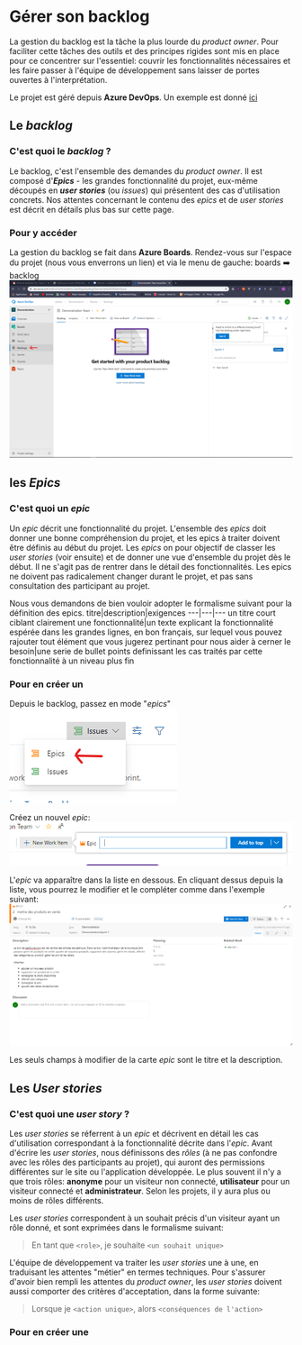 # Gérer son backlog

La gestion du backlog est la tâche la plus lourde du *product owner*. Pour faciliter cette tâches des outils et des principes rigides sont mis en place pour ce concentrer sur l'essentiel: couvrir les fonctionnalités nécessaires et les faire passer à l'équipe de développement sans laisser de portes ouvertes à l'interprétation.

Le projet est géré depuis **Azure DevOps**. Un exemple est donné [ici](https://dev.azure.com/obelos/Demonstration)

## Le *backlog*
### C'est quoi le *backlog* ?
Le backlog, c'est l'ensemble des demandes du *product owner*. Il est composé d'***Epics*** - les grandes fonctionnalité du projet, eux-même découpés en ***user stories*** (ou *issues*) qui présentent des cas d'utilisation concrets. Nos attentes concernant le contenu des *epics* et de *user stories* est décrit en détails plus bas sur cette page.
### Pour y accéder
La gestion du backlog se fait dans **Azure Boards**. Rendez-vous sur l'espace du projet (nous vous enverrons un lien) et via le menu de gauche: boards ➡️ backlog
![AcessBacklog](../.vuepress/assets/img/screen_backlog.png)

## les *Epics*
### C'est quoi un *epic*
Un *epic* décrit une fonctionnalité du projet. L'ensemble des *epics* doit donner une bonne compréhension du projet, et les epics à traiter doivent être définis au début du projet. Les *epics* on pour objectif de classer les *user stories* (voir ensuite) et de donner une vue d'ensemble du projet dès le début. Il ne s'agit pas de rentrer dans le détail des fonctionnalités. Les epics ne doivent pas radicalement changer durant le projet, et pas sans consultation des participant au projet. 



Nous vous demandons de bien vouloir adopter le formalisme suivant pour la définition des epics.
titre|description|exigences
---|---|---
un titre court ciblant clairement une fonctionnalité|un texte explicant la fonctionnalité espérée dans les grandes lignes, en bon français, sur lequel vous pouvez rajouter tout élément que vous jugerez pertinant pour nous aider à cerner le besoin|une serie de bullet points definissant les cas traités par cette fonctionnalité à un niveau plus fin

### Pour en créer un
Depuis le backlog, passez en mode "*epics*"
![SwitchToEpics](../.vuepress/assets/img/switch_to_epics.png)

Créez un nouvel *epic*:
![NewEpic](../.vuepress/assets/img/new_epic.png)

L'*epic* va apparaître dans la liste en dessous. En cliquant dessus depuis la liste, vous pourrez le modifier et le compléter comme dans l'exemple suivant:
![Epic](../.vuepress/assets/img/epic.png)


Les seuls champs à modifier de la carte *epic* sont le titre et la description.

## Les *User stories*
### C'est quoi une *user story* ?
Les *user stories* se réferrent à un *epic* et décrivent en détail les cas d'utilisation correspondant à la fonctionnalité décrite dans l'*epic*. Avant d'écrire les *user stories*, nous définissons des *rôles* (à ne pas confondre avec les rôles des participants au projet), qui auront des permissions différentes sur le site ou l'application développée. Le plus souvent il n'y a que trois rôles: **anonyme** pour un visiteur non connecté, **utilisateur** pour un visiteur connecté et **administrateur**. Selon les projets, il y aura plus ou moins de rôles différents.

Les *user stories* correspondent à un souhait précis d'un visiteur ayant un rôle donné, et sont exprimées dans le formalisme suivant: 

> En tant que `<role>`, je souhaite `<un souhait unique>`

L'équipe de développement va traiter les *user stories* une à une, en traduisant les attentes "métier" en termes techniques. Pour s'assurer d'avoir bien rempli les attentes du *product owner*, les *user stories* doivent aussi comporter des critères d'acceptation, dans la forme suivante:
> Lorsque je `<action unique>`, alors `<conséquences de l'action>`
### Pour en créer une